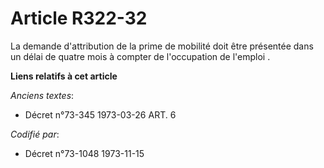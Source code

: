 # Article R322-32

La demande d'attribution de la prime de mobilité doit être présentée dans un délai de quatre mois à compter de l'occupation
de l'emploi .

**Liens relatifs à cet article**

_Anciens textes_:

  - Décret n°73-345 1973-03-26 ART. 6

_Codifié par_:

  - Décret n°73-1048 1973-11-15
